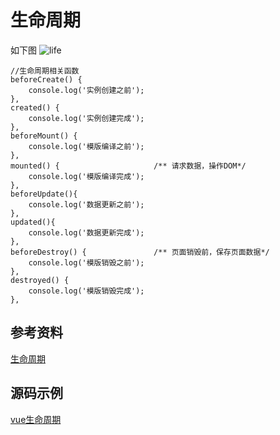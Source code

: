 # 生命周期

如下图
![life](http://file.uzykj.com/lifecycle.png)

```vuejs
//生命周期相关函数
beforeCreate() {
    console.log('实例创建之前');
},
created() {
    console.log('实例创建完成');
},
beforeMount() {
    console.log('模版编译之前');
},
mounted() {                     /** 请求数据，操作DOM*/
    console.log('模版编译完成');
},
beforeUpdate(){
    console.log('数据更新之前');
},
updated(){
    console.log('数据更新完成');
},
beforeDestroy() {               /** 页面销毁前，保存页面数据*/
    console.log('模版销毁之前');
},
destroyed() {
    console.log('模版销毁完成');
},
```


## 参考资料
[生命周期](https://cn.vuejs.org/v2/guide/instance.html#%E7%94%9F%E5%91%BD%E5%91%A8%E6%9C%9F%E5%9B%BE%E7%A4%BA)

## 源码示例
[vue生命周期](https://github.com/ghostxbh/VUE-Study/tree/master/vuedemo/demo08)

